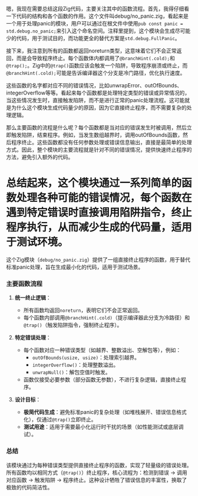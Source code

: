 嗯，我现在需要总结这段Zig代码，主要关注其中的函数流程。首先，我得仔细看一下代码的结构和各个函数的作用。这个文件叫debug/no_panic.zig，看起来是一个用于处理panic的模块，用户可以通过在根文件中使用`pub const panic = std.debug.no_panic;`来引入这个命名空间。注释里提到，这个模块会生成尽可能少的代码，用于测试目的，而功能更全的替代方案是`std.debug.FullPanic`。

接下来，我注意到所有的函数都返回noreturn类型，这意味着它们不会正常返回，而是会导致程序终止。每个函数体内都调用了`@branchHint(.cold);`和`@trap();`。Zig中的`@trap()`函数应该会触发一个陷阱，导致程序崩溃或终止，而`@branchHint(.cold);`可能是告诉编译器这个分支是冷门路径，优化执行速度。

这些函数的名字都对应不同的错误情况，比如unwrapError、outOfBounds、integerOverflow等等。看起来每个函数都是处理特定类型的错误或异常情况的，当这些情况发生时，直接触发陷阱，而不是进行正常的panic处理流程。这可能就是为什么这个模块生成代码量少的原因，因为它直接终止程序，而不需要复杂的处理逻辑。

那么主要函数的流程是什么呢？每个函数都是当对应的错误发生时被调用，然后立即触发陷阱，结束程序。例如，当发生数组越界时，调用outOfBounds函数，然后程序终止。这些函数都没有任何参数处理或错误信息输出，直接是最简单的处理方式。因此，整个模块的主要流程就是针对不同的错误情况，提供快速终止程序的方法，避免引入额外的代码。

总结起来，这个模块通过一系列简单的函数处理各种可能的错误情况，每个函数在遇到特定错误时直接调用陷阱指令，终止程序执行，从而减少生成的代码量，适用于测试环境。
================================================
这个Zig模块（`debug/no_panic.zig`）提供了一组直接终止程序的函数，用于替代标准panic处理，旨在生成最小化的代码，适用于测试场景。

### 主要函数流程
1. **统一终止逻辑**：
   - 所有函数均返回`noreturn`，表明它们不会正常返回。
   - 每个函数内部调用`@branchHint(.cold)`（提示编译器此分支为冷路径）和`@trap()`（触发陷阱指令，强制终止程序）。

2. **特定错误处理**：
   - 每个函数对应一种错误类型（如越界、整数溢出、空解包等），例如：
     - `outOfBounds(usize, usize)`：处理索引越界。
     - `integerOverflow()`：处理整数溢出。
     - `unwrapNull()`：解包空值时触发。
   - 函数仅接受必要参数（部分函数无参数），不进行复杂逻辑，直接终止程序。

3. **设计目标**：
   - **极简代码生成**：避免标准panic的复杂处理（如堆栈展开、错误信息格式化），仅通过`@trap()`立即终止。
   - **测试用途**：适用于需要最小化运行时干扰的场景（如性能测试或底层调试）。

### 总结
该模块通过为每种错误类型提供直接终止程序的函数，实现了轻量级的错误处理。所有函数均以相同方式（`@trap()`）终止程序，核心流程为：检测到错误 → 调用对应函数 → 触发陷阱 → 程序终止。这种设计牺牲了错误信息的丰富性，换取了极致的代码简洁性。